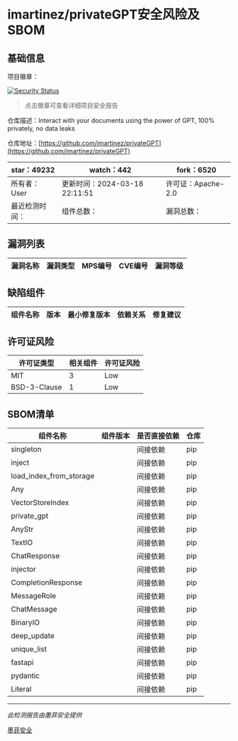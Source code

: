 # imartinez/privateGPT安全风险及SBOM

## 基础信息

项目徽章：

[![Security Status](https://www.murphysec.com/platform3/v31/badge/1769802157543407616.svg)](https://www.murphysec.com/console/report/1691513914738495488/1769802157543407616)

> 点击徽章可查看详细项目安全报告

仓库描述：Interact with your documents using the power of GPT, 100% privately, no data leaks

仓库地址：[https://github.com/imartinez/privateGPT](https://github.com/imartinez/privateGPT)

| star：49232 | watch：442 | fork：6520 |
| ----------- | -------------- | ------------ |
| 所有者：User | 更新时间：2024-03-18 22:11:51 | 许可证：Apache-2.0 |
| 最近检测时间： | 组件总数： | 漏洞总数： |




## 漏洞列表

| 漏洞名称 | 漏洞类型 | MPS编号 | CVE编号 | 漏洞等级 |
| ------- | ------ | ------- | ------ | ----- |





## 缺陷组件

| 组件名称 | 版本 | 最小修复版本 | 依赖关系 | 修复建议 |
| -------- | ---- | ------------ | -------- | -------- |





## 许可证风险

| 许可证类型 | 相关组件 | 许可证风险 |
| ---------- | -------- | ---------- |
|MIT|3|Low|
|BSD-3-Clause|1|Low|




## SBOM清单

| 组件名称 | 组件版本 | 是否直接依赖 | 仓库 |
| -------- | -------- | ------------ | ---- |
|singleton||间接依赖|pip|
|inject||间接依赖|pip|
|load_index_from_storage||间接依赖|pip|
|Any||间接依赖|pip|
|VectorStoreIndex||间接依赖|pip|
|private_gpt||间接依赖|pip|
|AnyStr||间接依赖|pip|
|TextIO||间接依赖|pip|
|ChatResponse||间接依赖|pip|
|injector||间接依赖|pip|
|CompletionResponse||间接依赖|pip|
|MessageRole||间接依赖|pip|
|ChatMessage||间接依赖|pip|
|BinaryIO||间接依赖|pip|
|deep_update||间接依赖|pip|
|unique_list||间接依赖|pip|
|fastapi||间接依赖|pip|
|pydantic||间接依赖|pip|
|Literal||间接依赖|pip|


------

*此检测报告由墨菲安全提供*

[墨菲安全](www.murphysec.com)